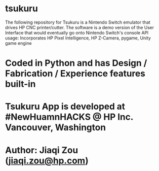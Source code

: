 # tsukuru
The following repository for Tsukuru is a Nintendo Switch emulator that drives HP CNC printer/cutter.
The software is a demo version of the User Interface that would eventually go onto Nintendo Switch's console
API usage: Incorporates HP Pixel Intelligence, HP Z-Camera, pygame, Unity game engine
# Coded in Python and has Design / Fabrication / Experience features built-in
# Tsukuru App is developed at #NewHuamnHACKS @ HP Inc. Vancouver, Washington 
# Author: Jiaqi Zou (jiaqi.zou@hp.com)
